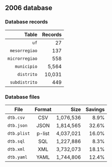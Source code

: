 ## 2006 database

### Database records

|          Table | Records |
| --------------:| -------:|
|           `uf` |      27 |
|  `mesorregiao` |     137 |
| `microrregiao` |     558 |
|    `municipio` |   5,564 |
|     `distrito` |  10,031 |
|  `subdistrito` |     449 |

### Database files

| File        | Format |      Size | Savings |
| ----------- |:------:| ---------:| -------:|
| `dtb.csv`   | CSV    | 1,076,536 |    8.9% |
| `dtb.json`  | JSON   | 1,814,565 |   32.6% |
| `dtb.plist` | p-list | 4,037,021 |   16.0% |
| `dtb.sql`   | SQL    | 1,227,886 |    8.3% |
| `dtb.xml`   | XML    | 3,732,073 |   18.1% |
| `dtb.yaml`  | YAML   | 1,744,806 |   12.4% |

